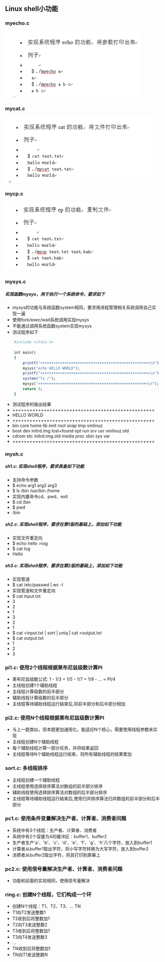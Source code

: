 ## Linux shell小功能

### myecho.c
![](https://github.com/Mai-Pu/Shell/raw/master/pic/1.png)

### mycat.c
![](https://github.com/Mai-Pu/Shell/raw/master/pic/2.png)

### mycp.c
![](https://github.com/Mai-Pu/Shell/raw/master/pic/3.png)

### mysys.c
##### 实现函数mysys，用于执行一个系统命令，要求如下
*	mysys的功能与系统函数system相同，要求用进程管理相关系统调用自己实现一遍
*	使用fork/exec/wait系统调用实现mysys
*	不能通过调用系统函数system实现mysys
*	测试程序如下
```ruby
	#include <stdio.h>
	
	int main()
	{
	    printf("++++++++++++++++++++++++++++++++++++++++++++++++++\n");
	    mysys("echo HELLO WORLD");
	    printf("++++++++++++++++++++++++++++++++++++++++++++++++++\n");
	    system("ls /");
	    mysys("++++++++++++++++++++++++++++++++++++++++++++++++++\n");
	    return 0;
	}
```	
*	测试程序的输出结果
*	++++++++++++++++++++++++++++++++++++++++++++++++++
*	HELLO WORLD
*	++++++++++++++++++++++++++++++++++++++++++++++++++
*	bin		core  home	lib	mnt	root	snap	tmp		vmlinuz
*	boot	dev   initrd.img	lost+found	opt	run	srv	usr	vmlinuz.old
*	cdrom	etc   initrd.img.old	media	proc	sbin	sys	var
*	++++++++++++++++++++++++++++++++++++++++++++++++++

### mysh.c
##### sh1.c: 实现shell程序，要求具备如下功能
*	支持命令参数
*	$ echo arg1 arg2 arg3
*	$ ls /bin /usr/bin /home
*	实现内置命令cd、pwd、exit
*	$ cd /bin
*	$ pwd
*	/bin

##### sh2.c: 实现shell程序，要求在第1版的基础上，添加如下功能
*	实现文件重定向
*	$ echo hello >log
*	$ cat log
*	Hello

##### sh3.c: 实现shell程序，要求在第2版的基础上，添加如下功能
*	实现管道
*	$ cat /etc/passwd | wc -l
*	实现管道和文件重定向
*	$ cat input.txt
*	3
*	2
*	1
*	3
*	2
*	1
*	$ cat <input.txt | sort | uniq | cat >output.txt
*	$ cat output.txt
*	1
*	2
*	3

### pi1.c: 使用2个线程根据莱布尼兹级数计算PI
*	莱布尼兹级数公式: 1 - 1/3 + 1/5 - 1/7 + 1/9 - ... = PI/4
*	主线程创建1个辅助线程
*	主线程计算级数的前半部分
*	辅助线程计算级数的后半部分
*	主线程等待辅助线程运行結束后,将前半部分和后半部分相加

### pi2.c: 使用N个线程根据莱布尼兹级数计算PI
*	与上一题类似，但本题更加通用化，能适应N个核心，需要使用线程参数来实现
*	主线程创建N个辅助线程
*	每个辅助线程计算一部分任务，并将结果返回
*	主线程等待N个辅助线程运行结束，将所有辅助线程的结果累加

### sort.c: 多线程排序
*	主线程创建一个辅助线程
*	主线程使用选择排序算法对数组的前半部分排序
*	辅助线程使用选择排序算法对数组的后半部分排序
*	主线程等待辅助线程运行結束后,使用归并排序算法归并数组的前半部分和后半部分

### pc1.c: 使用条件变量解决生产者、计算者、消费者问题
*	系统中有3个线程：生产者、计算者、消费者
*	系统中有2个容量为4的缓冲区：buffer1、buffer2
*	生产者生产'a'、'b'、'c'、‘d'、'e'、'f'、'g'、'h'八个字符，放入到buffer1
*	计算者从buffer1取出字符，将小写字符转换为大写字符，放入到buffer2
*	消费者从buffer2取出字符，将其打印到屏幕上

### pc2.c: 使用信号量解决生产者、计算者、消费者问题
*	功能和前面的实验相同，使用信号量解决

### ring.c: 创建N个线程，它们构成一个环
*	创建N个线程：T1、T2、T3、… TN
*	T1向T2发送整数1
*	T2收到后将整数加1
*	T2向T3发送整数2
*	T3收到后将整数加1
*	T3向T4发送整数3
*	…
*	TN收到后将整数加1
*	TN向T1发送整数N
